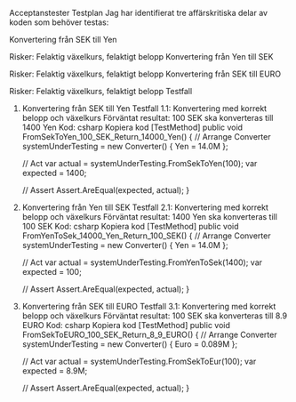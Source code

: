 Acceptanstester
Testplan
Jag har identifierat tre affärskritiska delar av koden som behöver testas:

Konvertering från SEK till Yen

Risker: Felaktig växelkurs, felaktigt belopp
Konvertering från Yen till SEK

Risker: Felaktig växelkurs, felaktigt belopp
Konvertering från SEK till EURO

Risker: Felaktig växelkurs, felaktigt belopp
Testfall
1. Konvertering från SEK till Yen
Testfall 1.1: Konvertering med korrekt belopp och växelkurs
Förväntat resultat: 100 SEK ska konverteras till 1400 Yen
Kod:
csharp
Kopiera kod
[TestMethod]
public void FromSekToYen_100_SEK_Return_14000_Yen()
{
    // Arrange
    Converter systemUnderTesting = new Converter()
    {
        Yen = 14.0M
    };

    // Act
    var actual = systemUnderTesting.FromSekToYen(100);
    var expected = 1400;

    // Assert
    Assert.AreEqual(expected, actual);
}
2. Konvertering från Yen till SEK
Testfall 2.1: Konvertering med korrekt belopp och växelkurs
Förväntat resultat: 1400 Yen ska konverteras till 100 SEK
Kod:
csharp
Kopiera kod
[TestMethod]
public void FromYenToSek_14000_Yen_Return_100_SEK()
{
    // Arrange
    Converter systemUnderTesting = new Converter()
    {
        Yen = 14.0M
    };

    // Act
    var actual = systemUnderTesting.FromYenToSek(1400);
    var expected = 100;

    // Assert
    Assert.AreEqual(expected, actual);
}
3. Konvertering från SEK till EURO
Testfall 3.1: Konvertering med korrekt belopp och växelkurs
Förväntat resultat: 100 SEK ska konverteras till 8.9 EURO
Kod:
csharp
Kopiera kod
[TestMethod]
public void FromSekToEURO_100_SEK_Return_8_9_EURO()
{
    // Arrange
    Converter systemUnderTesting = new Converter()
    {
        Euro = 0.089M
    };

    // Act
    var actual = systemUnderTesting.FromSekToEur(100);
    var expected = 8.9M;

    // Assert
    Assert.AreEqual(expected, actual);
}
